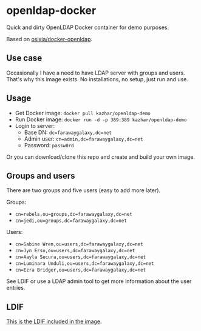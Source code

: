 # openldap-docker

Quick and dirty OpenLDAP Docker container for demo purposes.

Based on [osixia/docker-openldap](https://github.com/osixia/docker-openldap).

## Use case

Occasionally I have a need to have LDAP server with groups and users. That's why this image exists. No installations, no setup, just run and use.

## Usage

- Get Docker image: ```docker pull kazhar/openldap-demo```
- Run Docker image: ```docker run -d -p 389:389 kazhar/openldap-demo```
- Login to server:
  - Base DN: ```dc=farawaygalaxy,dc=net```
  - Admin user: ```cn=admin,dc=farawaygalaxy,dc=net```
  - Password: ```passw0rd```

Or you can download/clone this repo and create and build your own image.

## Groups and users

There are two groups and five users (easy to add more later).

Groups:

- ```cn=rebels,ou=groups,dc=farawaygalaxy,dc=net```
- ```cn=jedi,ou=groups,dc=farawaygalaxy,dc=net```

Users:

- ```cn=Sabine Wren,ou=users,dc=farawaygalaxy,dc=net```
- ```cn=Jyn Erso,ou=users,dc=farawaygalaxy,dc=net```
- ```cn=Aayla Secura,ou=users,dc=farawaygalaxy,dc=net```
- ```cn=Luminara Unduli,ou=users,dc=farawaygalaxy,dc=net```
- ```cn=Ezra Bridger,ou=users,dc=farawaygalaxy,dc=net```

See LDIF or use a LDAP admin tool to get more information about the user entries.



## LDIF

[This is the LDIF included in the image](usersandgroups.ldif).



